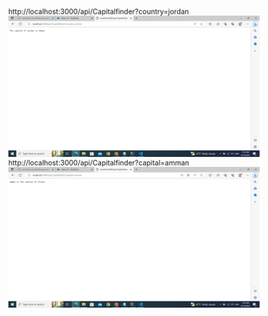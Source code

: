 http://localhost:3000/api/Capitalfinder?country=jordan 
![country](./Screenshot%20(196).png)
http://localhost:3000/api/Capitalfinder?capital=amman
![capital](./Screenshot%20(195).png)